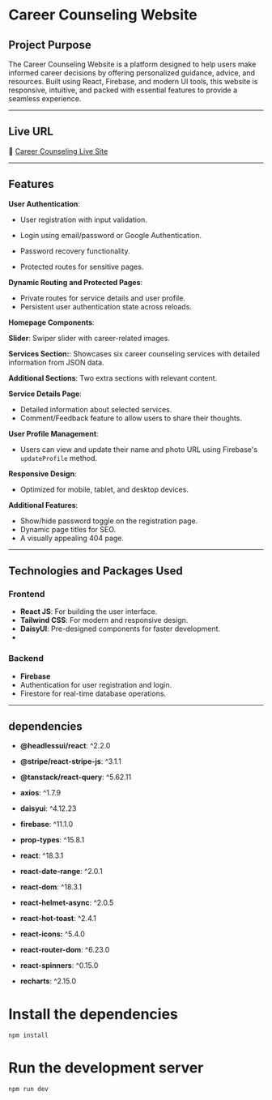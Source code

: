 
# Career Counseling Website

## **Project Purpose**
The Career Counseling Website is a platform designed to help users make informed career decisions by offering personalized guidance, advice, and resources. Built using React, Firebase, and modern UI tools, this website is responsive, intuitive, and packed with essential features to provide a seamless experience.

---

## **Live URL**
🔗 [Career Counseling Live Site](https://career-counsiling-projects.firebaseapp.com/)  


---

## **Features**
**User Authentication**:

- User registration with input validation.  

- Login using email/password or Google Authentication.
- Password recovery functionality.
- Protected routes for sensitive pages.
  
**Dynamic Routing and Protected Pages**:
- Private routes for service details and user profile.
- Persistent user authentication state across reloads.
  
**Homepage Components**:

  **Slider**: Swiper slider with career-related images.
  
  **Services Section:**: Showcases six career counseling services with detailed information from JSON data.
  
  **Additional Sections**: Two extra sections with relevant content.


 **Service Details Page**:  
 
   - Detailed information about selected services.
   - Comment/Feedback feature to allow users to share their thoughts.


 **User Profile Management**:

   - Users can view and update their name and photo URL using Firebase's `updateProfile` method.
     
 **Responsive Design**:  
   - Optimized for mobile, tablet, and desktop devices.
     
 **Additional Features**:  
   - Show/hide password toggle on the registration page.
   - Dynamic page titles for SEO.
   - A visually appealing 404 page.


   
---

## **Technologies and Packages Used**

### **Frontend**  
- **React JS**: For building the user interface.  
- **Tailwind CSS**: For modern and responsive design.  
- **DaisyUI**: Pre-designed components for faster development.
- 
### **Backend**  
- **Firebase**
- Authentication for user registration and login.
- Firestore for real-time database operations. 


---
## dependencies

- **@headlessui/react**: ^2.2.0

- **@stripe/react-stripe-js**: ^3.1.1

- **@tanstack/react-query**: ^5.62.11

- **axios**: ^1.7.9

- **daisyui**: ^4.12.23

- **firebase**: ^11.1.0

- **prop-types**: ^15.8.1

- **react**: ^18.3.1

- **react-date-range**: ^2.0.1

- **react-dom**: ^18.3.1

- **react-helmet-async**: ^2.0.5

- **react-hot-toast**: ^2.4.1

- **react-icons:** ^5.4.0

- **react-router-dom**: ^6.23.0

- **react-spinners**: ^0.15.0

- **recharts**: ^2.15.0

# Install the dependencies
`npm install`

# Run the development server
`npm run dev`
